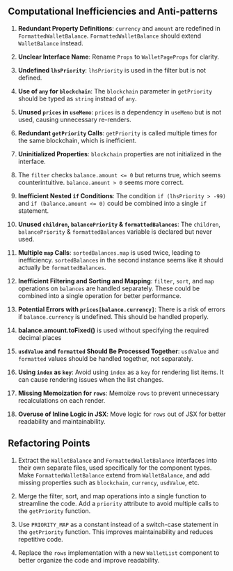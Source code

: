 ## Computational Inefficiencies and Anti-patterns

1. **Redundant Property Definitions**: `currency` and `amount` are redefined in `FormattedWalletBalance`. `FormattedWalletBalance` should extend `WalletBalance` instead.

2. **Unclear Interface Name**: Rename `Props` to `WalletPageProps` for clarity.

3. **Undefined `lhsPriority`**: `lhsPriority` is used in the filter but is not defined.

4. **Use of `any` for `blockchain`**: The `blockchain` parameter in `getPriority` should be typed as `string` instead of `any`.

5. **Unused `prices` in `useMemo`**: `prices` is a dependency in `useMemo` but is not used, causing unnecessary re-renders.

6. **Redundant `getPriority` Calls**: `getPriority` is called multiple times for the same blockchain, which is inefficient.

7. **Uninitialized Properties**: `blockchain` properties are not initialized in the interface.

8. The `filter` checks `balance.amount <= 0` but returns true, which seems counterintuitive. `balance.amount > 0` seems more correct.

9. **Inefficient Nested `if` Conditions**: The condition `if (lhsPriority > -99)` and `if (balance.amount <= 0)` could be combined into a single `if` statement.

10. **Unused `children`, `balancePriority` & `formattedBalances`**: The `children`, `balancePriority` & `formattedBalances` variable is declared but never used.

11. **Multiple `map` Calls**: `sortedBalances.map` is used twice, leading to inefficiency. `sortedBalances` in the second instance seems like it should actually be `formattedBalances`.

12. **Inefficient Filtering and Sorting and Mapping**: `filter`, `sort`, and `map` operations on `balances` are handled separately. These could be combined into a single operation for better performance.

13. **Potential Errors with `prices[balance.currency]`**: There is a risk of errors if `balance.currency` is undefined. This should be handled properly.

14. **balance.amount.toFixed()** is used without specifying the required decimal places

15. **`usdValue` and `formatted` Should Be Processed Together**: `usdValue` and `formatted` values should be handled together, not separately.

16. **Using `index` as `key`**: Avoid using `index` as a `key` for rendering list items. It can cause rendering issues when the list changes.

17. **Missing Memoization for `rows`**: Memoize `rows` to prevent unnecessary recalculations on each render.

18. **Overuse of Inline Logic in JSX**: Move logic for `rows` out of JSX for better readability and maintainability.

## Refactoring Points

1. Extract the `WalletBalance` and `FormattedWalletBalance` interfaces into their own separate files, used specifically for the component types. Make `FormattedWalletBalance` extend from `WalletBalance`, and add missing properties such as `blockchain`, `currency`, `usdValue`, etc.

2. Merge the filter, sort, and map operations into a single function to streamline the code. Add a `priority` attribute to avoid multiple calls to the `getPriority` function.

3. Use `PRIORITY_MAP` as a constant instead of a switch-case statement in the `getPriority` function. This improves maintainability and reduces repetitive code.

4. Replace the `rows` implementation with a new `WalletList` component to better organize the code and improve readability.